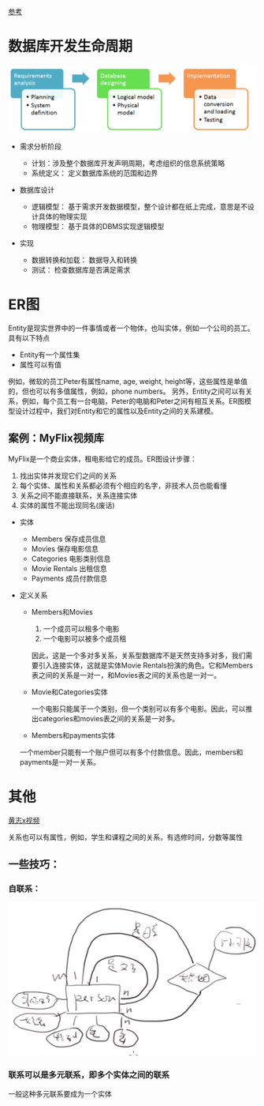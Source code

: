 [参考](https://www.guru99.com/database-design.html)

# 数据库开发生命周期

![image-20200517003706595](数据库设计实战.assets/image-20200517003706595.png)

- 需求分析阶段

  - 计划：涉及整个数据库开发声明周期，考虑组织的信息系统策略
  - 系统定义： 定义数据库系统的范围和边界

- 数据库设计

  - 逻辑模型： 基于需求开发数据模型，整个设计都在纸上完成，意思是不设计具体的物理实现
  - 物理模型： 基于具体的DBMS实现逻辑模型

- 实现

  - 数据转换和加载： 数据导入和转换
  - 测试： 检查数据库是否满足需求

  

# ER图

Entity是现实世界中的一件事情或者一个物体，也叫实体，例如一个公司的员工。具有以下特点

- Entity有一个属性集
- 属性可以有值

例如，微软的员工Peter有属性name, age, weight, height等，这些属性是单值的，但也可以有多值属性，例如，phone numbers。 另外，Entity之间可以有关系，例如，每个员工有一台电脑，Peter的电脑和Peter之间有相互关系。ER图模型设计过程中，我们对Entity和它的属性以及Entity之间的关系建模。

## 案例：MyFlix视频库

MyFlix是一个商业实体，租电影给它的成员。ER图设计步骤：

1. 找出实体并发现它们之间的关系
2. 每个实体、属性和关系都必须有个相应的名字，非技术人员也能看懂
3. 关系之间不能直接联系，关系连接实体
4. 实体的属性不能出现同名(废话)

- 实体

  - Members 保存成员信息
  - Movies 保存电影信息
  - Categories 电影类别信息
  - Movie Rentals 出租信息
  - Payments 成员付款信息

- 定义关系

  - Members和Movies

    1. 一个成员可以租多个电影
    2. 一个电影可以被多个成员租

    因此，这是一个多对多关系，关系型数据库不是天然支持多对多，我们需要引入连接实体，这就是实体Movie Rentals扮演的角色。它和Members表之间的关系是一对一，和Movies表之间的关系也是一对一。

  - Movie和Categories实体

    一个电影只能属于一个类别，但一个类别可以有多个电影。因此，可以推出categories和movies表之间的关系是一对多。

  - Members和payments实体

  ​     一个member只能有一个账户但可以有多个付款信息。因此，members和payments是一对一关系。

  

# 其他

[黄志x视频](https://www.bilibili.com/video/BV17E411k7qn?p=15)

关系也可以有属性，例如，学生和课程之间的关系，有选修时间，分数等属性

## 一些技巧：

###  自联系：

![image-20200517135845114](数据库设计实战.assets/image-20200517135845114.png)

### 联系可以是多元联系，即多个实体之间的联系

一般这种多元联系要成为一个实体